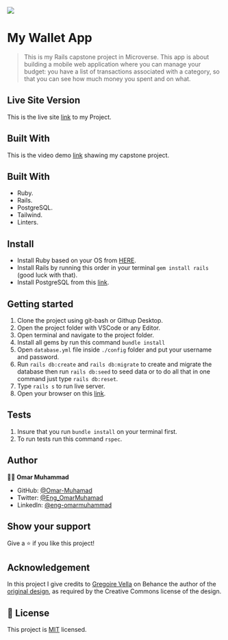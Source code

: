 ![](https://img.shields.io/badge/Microverse-blueviolet)
# My Wallet App

> This is my Rails capstone project in Microverse. This app is about building a mobile web application where you can manage your budget: you have a list of transactions associated with a category, so that you can see how much money you spent and on what.

## Live Site Version

This is the live site [link](https://my-wallet-rails.herokuapp.com/) to my Project.

## Built With

This is the video demo [link](https://www.loom.com/share/b487b2bbb2b84a79b209f86eb18aeb9d) shawing my capstone project.

## Built With

- Ruby.
- Rails.
- PostgreSQL.
- Tailwind.
- Linters.

## Install

- Install Ruby based on your OS from [HERE](https://www.ruby-lang.org/en/downloads/).
- Install Rails by running this order in your terminal `gem install rails` (good luck with that).
- Install PostgreSQL from this [link](https://www.postgresql.org/download/).

## Getting started

1. Clone the project using git-bash or Githup Desktop.
2. Open the project folder with VSCode or any Editor.
3. Open terminal and navigate to the project folder.
4. Install all gems by run this command `bundle install`
5. Open `database.yml` file inside `./config` folder and put your username and password.
6. Run `rails db:create` and `rails db:migrate` to create and migrate the database then run `rails db:seed` to seed data or to do all that in one command just type `rails db:reset`.
7. Type `rails s` to run live server.
8. Open your browser on this [link](127.0.0.1:3000).

## Tests

1. Insure that you run `bundle install` on your terminal first.
2. To run tests run this command `rspec`.

## Author

👨‍💻 **Omar Muhammad**

- GitHub: [@Omar-Muhamad](https://github.com/Omar-Muhamad)
- Twitter: [@Eng_OmarMuhamad](https://twitter.com/Eng_OmarMuhamad)
- LinkedIn: [@eng-omarmuhammad](https://www.linkedin.com/in/eng-omarmuhammad/)

## Show your support

Give a ⭐️ if you like this project!

## Acknowledgement

In this project I give credits to [Gregoire Vella](https://www.behance.net/gregoirevella) on Behance the author of the [original design](https://www.behance.net/gallery/19759151/Snapscan-iOs-design-and-branding?tracking_source=), as required by the Creative Commons license of the design.

## 📝 License

This project is [MIT](./MIT.md) licensed.
